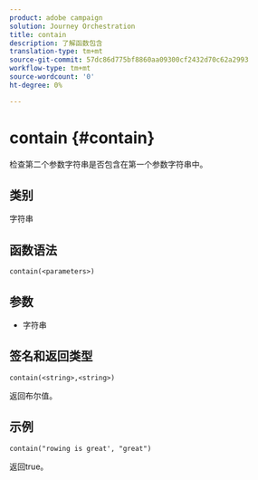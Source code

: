 ```yaml
---
product: adobe campaign
solution: Journey Orchestration
title: contain
description: 了解函数包含
translation-type: tm+mt
source-git-commit: 57dc86d775bf8860aa09300cf2432d70c62a2993
workflow-type: tm+mt
source-wordcount: '0'
ht-degree: 0%

---
```



# contain {#contain}

检查第二个参数字符串是否包含在第一个参数字符串中。

## 类别

字符串

## 函数语法

`contain(<parameters>)`

## 参数

* 字符串

## 签名和返回类型

`contain(<string>,<string>)`

返回布尔值。

## 示例

`contain("rowing is great', "great")`

返回true。
